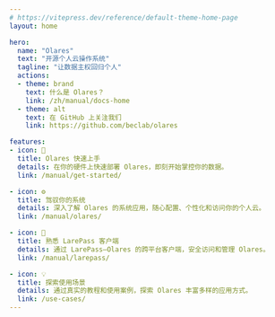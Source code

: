 ```yaml
---
# https://vitepress.dev/reference/default-theme-home-page
layout: home

hero:
  name: "Olares"
  text: "开源个人云操作系统"
  tagline: "让数据主权回归个人"
  actions:
  - theme: brand
    text: 什么是 Olares？
    link: /zh/manual/docs-home
  - theme: alt
    text: 在 GitHub 上关注我们
    link: https://github.com/beclab/olares

features:
- icon: 🚀
  title: Olares 快速上手
  details: 在你的硬件上快速部署 Olares，即刻开始掌控你的数据。
  link: /manual/get-started/

- icon: ⚙️
  title: 驾驭你的系统
  details: 深入了解 Olares 的系统应用，随心配置、个性化和访问你的个人云。
  link: /manual/olares/

- icon: 📱
  title: 熟悉 LarePass 客户端
  details: 通过 LarePass—Olares 的跨平台客户端，安全访问和管理 Olares。
  link: /manual/larepass/

- icon: 💡
  title: 探索使用场景
  details: 通过真实的教程和使用案例，探索 Olares 丰富多样的应用方式。
  link: /use-cases/
---
```


<style>
:root {
  --vp-home-hero-name-color: transparent;
  --vp-home-hero-name-background: -webkit-linear-gradient(120deg, #bd34fe 30%, #41d1ff);

  --vp-home-hero-image-background-image: linear-gradient(-45deg, #bd34fe 50%, #47caff 50%);
  --vp-home-hero-image-filter: blur(44px);
}

@media (min-width: 640px) {
  :root {
    --vp-home-hero-image-filter: blur(56px);
  }
}

@media (min-width: 960px) {
  :root {
    --vp-home-hero-image-filter: blur(68px);
  }
}
</style>
